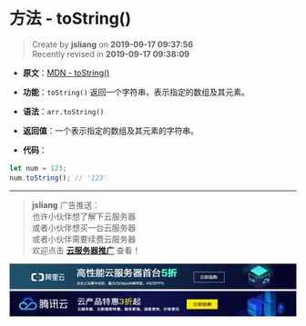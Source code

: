 方法 - toString()
===

> Create by **jsliang** on **2019-09-17 09:37:56**  
> Recently revised in **2019-09-17 09:38:09**

* **原文**：[MDN - toString()](https://developer.mozilla.org/zh-CN/docs/Web/JavaScript/Reference/Global_Objects/Array/toString)

* **功能**：`toString()` 返回一个字符串，表示指定的数组及其元素。

* **语法**：`arr.toString()`

* **返回值**：一个表示指定的数组及其元素的字符串。

* **代码**：

```js
let num = 123;
num.toString(); // '123'
```

---

> **jsliang** 广告推送：  
> 也许小伙伴想了解下云服务器  
> 或者小伙伴想买一台云服务器  
> 或者小伙伴需要续费云服务器  
> 欢迎点击 **[云服务器推广](https://github.com/LiangJunrong/document-library/blob/master/other-library/Monologue/%E7%A8%B3%E9%A3%9F%E8%89%B0%E9%9A%BE.md)** 查看！

[![图](../../../../public-repertory/img/z-small-seek-ali-3.jpg)](https://promotion.aliyun.com/ntms/act/qwbk.html?userCode=w7hismrh)
[![图](../../../../public-repertory/img/z-small-seek-tencent-2.jpg)](https://cloud.tencent.com/redirect.php?redirect=1014&cps_key=49f647c99fce1a9f0b4e1eeb1be484c9&from=console)

